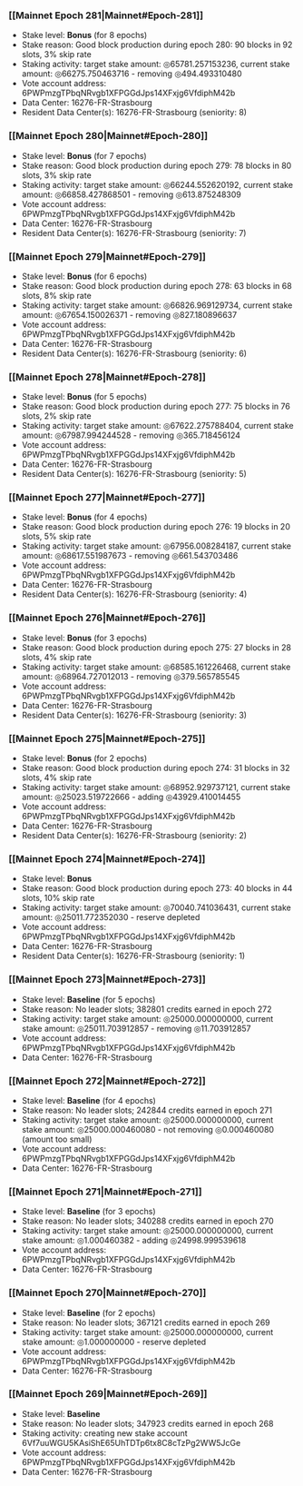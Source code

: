 ### [[Mainnet Epoch 281|Mainnet#Epoch-281]]
* Stake level: **Bonus** (for 8 epochs)
* Stake reason: Good block production during epoch 280: 90 blocks in 92 slots, 3% skip rate
* Staking activity: target stake amount: ◎65781.257153236, current stake amount: ◎66275.750463716 - removing ◎494.493310480
* Vote account address: 6PWPmzgTPbqNRvgb1XFPGGdJps14XFxjg6VfdiphM42b
* Data Center: 16276-FR-Strasbourg
* Resident Data Center(s): 16276-FR-Strasbourg (seniority: 8)
### [[Mainnet Epoch 280|Mainnet#Epoch-280]]
* Stake level: **Bonus** (for 7 epochs)
* Stake reason: Good block production during epoch 279: 78 blocks in 80 slots, 3% skip rate
* Staking activity: target stake amount: ◎66244.552620192, current stake amount: ◎66858.427868501 - removing ◎613.875248309
* Vote account address: 6PWPmzgTPbqNRvgb1XFPGGdJps14XFxjg6VfdiphM42b
* Data Center: 16276-FR-Strasbourg
* Resident Data Center(s): 16276-FR-Strasbourg (seniority: 7)
### [[Mainnet Epoch 279|Mainnet#Epoch-279]]
* Stake level: **Bonus** (for 6 epochs)
* Stake reason: Good block production during epoch 278: 63 blocks in 68 slots, 8% skip rate
* Staking activity: target stake amount: ◎66826.969129734, current stake amount: ◎67654.150026371 - removing ◎827.180896637
* Vote account address: 6PWPmzgTPbqNRvgb1XFPGGdJps14XFxjg6VfdiphM42b
* Data Center: 16276-FR-Strasbourg
* Resident Data Center(s): 16276-FR-Strasbourg (seniority: 6)
### [[Mainnet Epoch 278|Mainnet#Epoch-278]]
* Stake level: **Bonus** (for 5 epochs)
* Stake reason: Good block production during epoch 277: 75 blocks in 76 slots, 2% skip rate
* Staking activity: target stake amount: ◎67622.275788404, current stake amount: ◎67987.994244528 - removing ◎365.718456124
* Vote account address: 6PWPmzgTPbqNRvgb1XFPGGdJps14XFxjg6VfdiphM42b
* Data Center: 16276-FR-Strasbourg
* Resident Data Center(s): 16276-FR-Strasbourg (seniority: 5)
### [[Mainnet Epoch 277|Mainnet#Epoch-277]]
* Stake level: **Bonus** (for 4 epochs)
* Stake reason: Good block production during epoch 276: 19 blocks in 20 slots, 5% skip rate
* Staking activity: target stake amount: ◎67956.008284187, current stake amount: ◎68617.551987673 - removing ◎661.543703486
* Vote account address: 6PWPmzgTPbqNRvgb1XFPGGdJps14XFxjg6VfdiphM42b
* Data Center: 16276-FR-Strasbourg
* Resident Data Center(s): 16276-FR-Strasbourg (seniority: 4)
### [[Mainnet Epoch 276|Mainnet#Epoch-276]]
* Stake level: **Bonus** (for 3 epochs)
* Stake reason: Good block production during epoch 275: 27 blocks in 28 slots, 4% skip rate
* Staking activity: target stake amount: ◎68585.161226468, current stake amount: ◎68964.727012013 - removing ◎379.565785545
* Vote account address: 6PWPmzgTPbqNRvgb1XFPGGdJps14XFxjg6VfdiphM42b
* Data Center: 16276-FR-Strasbourg
* Resident Data Center(s): 16276-FR-Strasbourg (seniority: 3)
### [[Mainnet Epoch 275|Mainnet#Epoch-275]]
* Stake level: **Bonus** (for 2 epochs)
* Stake reason: Good block production during epoch 274: 31 blocks in 32 slots, 4% skip rate
* Staking activity: target stake amount: ◎68952.929737121, current stake amount: ◎25023.519722666 - adding ◎43929.410014455
* Vote account address: 6PWPmzgTPbqNRvgb1XFPGGdJps14XFxjg6VfdiphM42b
* Data Center: 16276-FR-Strasbourg
* Resident Data Center(s): 16276-FR-Strasbourg (seniority: 2)
### [[Mainnet Epoch 274|Mainnet#Epoch-274]]
* Stake level: **Bonus**
* Stake reason: Good block production during epoch 273: 40 blocks in 44 slots, 10% skip rate
* Staking activity: target stake amount: ◎70040.741036431, current stake amount: ◎25011.772352030 - reserve depleted
* Vote account address: 6PWPmzgTPbqNRvgb1XFPGGdJps14XFxjg6VfdiphM42b
* Data Center: 16276-FR-Strasbourg
* Resident Data Center(s): 16276-FR-Strasbourg (seniority: 1)
### [[Mainnet Epoch 273|Mainnet#Epoch-273]]
* Stake level: **Baseline** (for 5 epochs)
* Stake reason: No leader slots; 382801 credits earned in epoch 272
* Staking activity: target stake amount: ◎25000.000000000, current stake amount: ◎25011.703912857 - removing ◎11.703912857
* Vote account address: 6PWPmzgTPbqNRvgb1XFPGGdJps14XFxjg6VfdiphM42b
* Data Center: 16276-FR-Strasbourg
### [[Mainnet Epoch 272|Mainnet#Epoch-272]]
* Stake level: **Baseline** (for 4 epochs)
* Stake reason: No leader slots; 242844 credits earned in epoch 271
* Staking activity: target stake amount: ◎25000.000000000, current stake amount: ◎25000.000460080 - not removing ◎0.000460080 (amount too small)
* Vote account address: 6PWPmzgTPbqNRvgb1XFPGGdJps14XFxjg6VfdiphM42b
* Data Center: 16276-FR-Strasbourg
### [[Mainnet Epoch 271|Mainnet#Epoch-271]]
* Stake level: **Baseline** (for 3 epochs)
* Stake reason: No leader slots; 340288 credits earned in epoch 270
* Staking activity: target stake amount: ◎25000.000000000, current stake amount: ◎1.000460382 - adding ◎24998.999539618
* Vote account address: 6PWPmzgTPbqNRvgb1XFPGGdJps14XFxjg6VfdiphM42b
* Data Center: 16276-FR-Strasbourg
### [[Mainnet Epoch 270|Mainnet#Epoch-270]]
* Stake level: **Baseline** (for 2 epochs)
* Stake reason: No leader slots; 367121 credits earned in epoch 269
* Staking activity: target stake amount: ◎25000.000000000, current stake amount: ◎1.000000000 - reserve depleted
* Vote account address: 6PWPmzgTPbqNRvgb1XFPGGdJps14XFxjg6VfdiphM42b
* Data Center: 16276-FR-Strasbourg
### [[Mainnet Epoch 269|Mainnet#Epoch-269]]
* Stake level: **Baseline**
* Stake reason: No leader slots; 347923 credits earned in epoch 268
* Staking activity: creating new stake account 6Vf7uuWGU5KAsiShE65UhTDTp6tx8C8cTzPg2WW5JcGe
* Vote account address: 6PWPmzgTPbqNRvgb1XFPGGdJps14XFxjg6VfdiphM42b
* Data Center: 16276-FR-Strasbourg